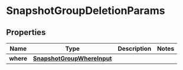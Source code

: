

# SnapshotGroupDeletionParams


## Properties

Name | Type | Description | Notes
------------ | ------------- | ------------- | -------------
**where** | [**SnapshotGroupWhereInput**](SnapshotGroupWhereInput.md) |  | 



